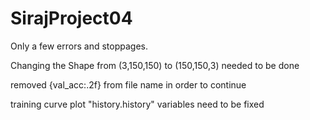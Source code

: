 # SirajProject04

Only a few errors and stoppages.

Changing the Shape from (3,150,150) to (150,150,3) needed to be done

removed {val_acc:.2f} from file name in order to continue

training curve plot "history.history" variables need to be fixed
